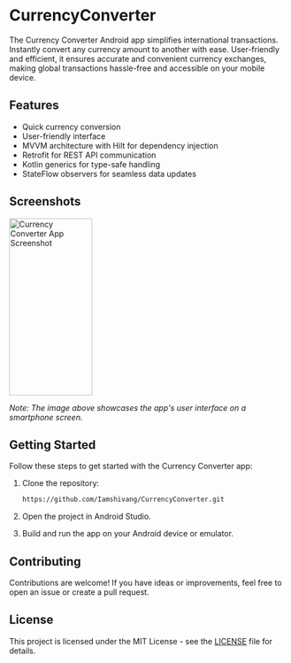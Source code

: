 # CurrencyConverter

The Currency Converter Android app simplifies international transactions. Instantly convert any currency amount to another with ease. User-friendly and efficient, it ensures accurate and convenient currency exchanges, making global transactions hassle-free and accessible on your mobile device.

## Features
- Quick currency conversion
- User-friendly interface
- MVVM architecture with Hilt for dependency injection
- Retrofit for REST API communication
- Kotlin generics for type-safe handling
- StateFlow observers for seamless data updates

## Screenshots

<img src="https://firebasestorage.googleapis.com/v0/b/projemanange.appspot.com/o/gitHub%20images%2FScreenshot_2023-11-26-04-32-26-61_a566ee43e3a99caf042fbdbeffabbb16.jpg?alt=media&token=00803f71-f6a1-4d18-8879-af08bab0ec08" alt="Currency Converter App Screenshot" width="150" height= "320"/>

*Note: The image above showcases the app's user interface on a smartphone screen.*

## Getting Started

Follow these steps to get started with the Currency Converter app:

1. Clone the repository:

    ```bash
    https://github.com/Iamshivang/CurrencyConverter.git
    ```

2. Open the project in Android Studio.

3. Build and run the app on your Android device or emulator.

## Contributing

Contributions are welcome! If you have ideas or improvements, feel free to open an issue or create a pull request.

## License

This project is licensed under the MIT License - see the [LICENSE](LICENSE) file for details.
